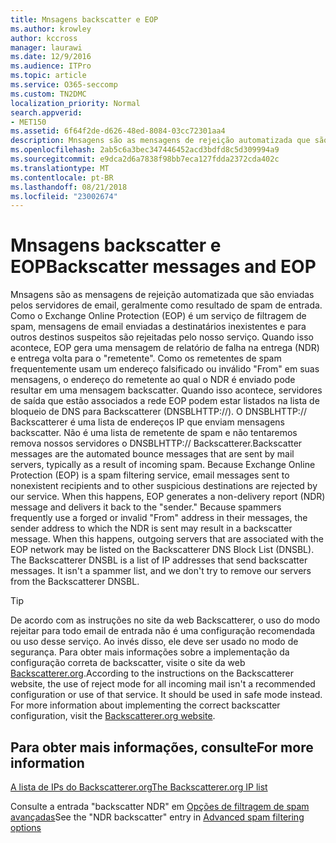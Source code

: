 ```yaml
---
title: Mnsagens backscatter e EOP
ms.author: krowley
author: kccross
manager: laurawi
ms.date: 12/9/2016
ms.audience: ITPro
ms.topic: article
ms.service: O365-seccomp
ms.custom: TN2DMC
localization_priority: Normal
search.appverid:
- MET150
ms.assetid: 6f64f2de-d626-48ed-8084-03cc72301aa4
description: Mnsagens são as mensagens de rejeição automatizada que são enviadas pelos servidores de email, geralmente como resultado de spam de entrada. O DNSBLHTTP:// Backscatterer é uma lista de endereços IP que enviam mensagens backscatter. Não é uma lista de remetente de spam e não tentaremos remova nossos servidores o DNSBLHTTP:// Backscatterer.
ms.openlocfilehash: 2ab5c6a3bec347446452acd3bdfd8c5d309994a9
ms.sourcegitcommit: e9dca2d6a7838f98bb7eca127fdda2372cda402c
ms.translationtype: MT
ms.contentlocale: pt-BR
ms.lasthandoff: 08/21/2018
ms.locfileid: "23002674"
---
```

# <a name="backscatter-messages-and-eop"></a><span data-ttu-id="39433-105">Mnsagens backscatter e EOP</span><span class="sxs-lookup"><span data-stu-id="39433-105">Backscatter messages and EOP</span></span>

<span data-ttu-id="39433-p102">Mnsagens são as mensagens de rejeição automatizada que são enviadas pelos servidores de email, geralmente como resultado de spam de entrada. Como o Exchange Online Protection (EOP) é um serviço de filtragem de spam, mensagens de email enviadas a destinatários inexistentes e para outros destinos suspeitos são rejeitadas pelo nosso serviço. Quando isso acontece, EOP gera uma mensagem de relatório de falha na entrega (NDR) e entrega volta para o "remetente". Como os remetentes de spam frequentemente usam um endereço falsificado ou inválido "From" em suas mensagens, o endereço do remetente ao qual o NDR é enviado pode resultar em uma mensagem backscatter. Quando isso acontece, servidores de saída que estão associados a rede EOP podem estar listados na lista de bloqueio de DNS para Backscatterer (DNSBLHTTP://). O DNSBLHTTP:// Backscatterer é uma lista de endereços IP que enviam mensagens backscatter. Não é uma lista de remetente de spam e não tentaremos remova nossos servidores o DNSBLHTTP:// Backscatterer.</span><span class="sxs-lookup"><span data-stu-id="39433-p102">Backscatter messages are the automated bounce messages that are sent by mail servers, typically as a result of incoming spam. Because Exchange Online Protection (EOP) is a spam filtering service, email messages sent to nonexistent recipients and to other suspicious destinations are rejected by our service. When this happens, EOP generates a non-delivery report (NDR) message and delivers it back to the "sender." Because spammers frequently use a forged or invalid "From" address in their messages, the sender address to which the NDR is sent may result in a backscatter message. When this happens, outgoing servers that are associated with the EOP network may be listed on the Backscatterer DNS Block List (DNSBL). The Backscatterer DNSBL is a list of IP addresses that send backscatter messages. It isn't a spammer list, and we don't try to remove our servers from the Backscatterer DNSBL.</span></span> 
  
> [!TIP]
> <span data-ttu-id="39433-p103">De acordo com as instruções no site da web Backscatterer, o uso do modo rejeitar para todo email de entrada não é uma configuração recomendada ou uso desse serviço. Ao invés disso, ele deve ser usado no modo de segurança. Para obter mais informações sobre a implementação da configuração correta de backscatter, visite o site da web [Backscatterer.org](http://www.backscatterer.org/?target=usage).</span><span class="sxs-lookup"><span data-stu-id="39433-p103">According to the instructions on the Backscatterer website, the use of reject mode for all incoming mail isn't a recommended configuration or use of that service. It should be used in safe mode instead. For more information about implementing the correct backscatter configuration, visit the [Backscatterer.org website](http://www.backscatterer.org/?target=usage).</span></span> 
  
## <a name="for-more-information"></a><span data-ttu-id="39433-116">Para obter mais informações, consulte</span><span class="sxs-lookup"><span data-stu-id="39433-116">For more information</span></span>

[<span data-ttu-id="39433-117">A lista de IPs do Backscatterer.org</span><span class="sxs-lookup"><span data-stu-id="39433-117">The Backscatterer.org IP list</span></span>](https://blogs.msdn.com/b/tzink/archive/2012/08/22/the-backscatterer-org-ip-list.aspx)
  
<span data-ttu-id="39433-118">Consulte a entrada "backscatter NDR" em [Opções de filtragem de spam avançadas](advanced-spam-filtering-asf-options.md)</span><span class="sxs-lookup"><span data-stu-id="39433-118">See the "NDR backscatter" entry in [Advanced spam filtering  options](advanced-spam-filtering-asf-options.md)</span></span>
  


